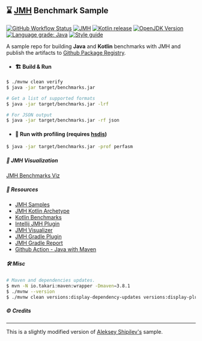 ## :hourglass: [JMH][jmh_url] Benchmark Sample

[![GitHub Workflow Status][shieldio_img]][gha_url]
[![JMH][jmh_img]][jmh_url]
[![Kotlin release][kt_img]][kt_url]
[![OpenJDK Version][java_img]][java_url]
[![Language grade: Java][lgtm_img]][lgtm_url]
[![Style guide][sty_img]][sty_url]

A sample repo for building **Java** and **Kotlin** benchmarks with JMH and publish the artifacts
to [Github Package Registry][github-packages].

- #### :building_construction: Build & Run

```bash
$ ./mvnw clean verify 
$ java -jar target/benchmarks.jar

# Get a list of supported formats
$ java -jar target/benchmarks.jar -lrf

# For JSON output
$ java -jar target/benchmarks.jar -rf json
```


- #### :running: Run with profiling (requires [hsdis][hsdis])

```bash
$ java -jar target/benchmarks.jar -prof perfasm
```

##### :art: JMH Visualization

 [JMH Benchmarks Viz](https://suresh.dev/jmh-bench-sample/?source=jmh-result.json)

##### :bookmark: Resources

- [JMH Samples](https://github.com/openjdk/jmh/tree/master/jmh-samples/src/main/java/org/openjdk/jmh/samples)
- [JMH Kotlin Archetype](https://github.com/openjdk/jmh/tree/master/jmh-archetypes/jmh-kotlin-benchmark-archetype)
- [Kotlin Benchmarks](https://github.com/Kotlin/kotlin-benchmarks)
- [Intellij JMH Plugin](https://plugins.jetbrains.com/intellij-platform-explorer/7529)
- [JMH Visualizer](https://github.com/jzillmann/jmh-visualizer)
- [JMH Gradle Plugin](https://github.com/melix/jmh-gradle-plugin)
- [JMH Gradle Report](https://github.com/jzillmann/gradle-jmh-report)
- [Github Action - Java with Maven](https://docs.github.com/en/actions/guides/building-and-testing-java-with-maven)

##### :hammer_and_wrench: Misc

```bash
# Maven and dependencies updates.
$ mvn -N io.takari:maven:wrapper -Dmaven=3.8.1
$ ./mvnw --version
$ ./mvnw clean versions:display-dependency-updates versions:display-plugin-updates versions:display-property-updates
```

##### :copyright: Credits

---

This is a slightly modified version of [Aleksey Shipilev's](https://github.com/shipilev) sample.


[github-packages]: https://github.com/sureshg/jmh-bench-sample/packages
[jmh-archetypes]: https://github.com/openjdk/jmh/tree/master/jmh-archetypes

[kt_url]: https://github.com/JetBrains/kotlin/releases/latest
[kt_img]: https://img.shields.io/github/v/release/Jetbrains/kotlin?color=7f53ff&label=Kotlin&logo=kotlin&logoColor=7f53ff&style=for-the-badge

[jmh_url]: https://github.com/openjdk/jmh#java-microbenchmark-harness-jmh
[jmh_img]: https://img.shields.io/maven-central/v/org.openjdk.jmh/jmh-core?color=cd2237&label=Jmh-Core&logo=apache%20maven&logoColor=cd2237&style=for-the-badge

[java_url]: https://jdk.java.net/
[java_img]: https://img.shields.io/badge/OpenJDK-jdk--18-ea791d?logo=java&style=for-the-badge&logoColor=ea791d

[gha_url]: https://github.com/sureshg/jmh-bench-sample/actions/workflows/build.yml
[gha_img]: https://github.com/sureshg/jmh-bench-sample/actions/workflows/build.yml/badge.svg?branch=main
[shieldio_img]: https://img.shields.io/github/workflow/status/sureshg/jmh-bench-sample/JMH%20CI/main?color=green&label=JMH%20CI%20Build&logo=Github-Actions&logoColor=green&style=for-the-badge

[sty_url]: https://kotlinlang.org/docs/coding-conventions.html
[sty_img]: https://img.shields.io/badge/style-Kotlin--Official-40c4ff.svg?style=for-the-badge&logo=kotlin&logoColor=40c4ff

[lgtm_url]: https://lgtm.com/projects/g/sureshg/jmh-bench-sample/context:java
[lgtm_img]: https://img.shields.io/lgtm/grade/java/github/sureshg/jmh-bench-sample.svg?logo=lgtm&style=for-the-badge

[hsdis]: https://github.com/AdoptOpenJDK/jitwatch/wiki/Building-hsdis